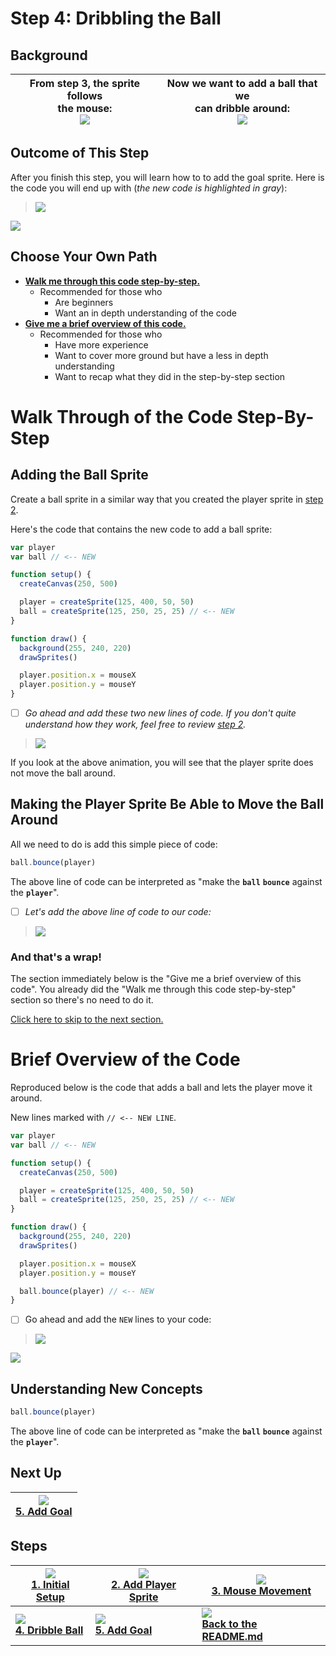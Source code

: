 # Step 4: Dribbling the Ball

## Background

| From step 3, the sprite follows <br> the mouse: <br> ![](img/3_mini.gif) | Now we want to add a ball that we <br> can dribble around: <br> ![](img/4_mini.gif) |
| ------------------------------------------------------------------------ | ----------------------------------------------------------------------------------- |


## Outcome of This Step

After you finish this step, you will learn how to to add the goal sprite. Here is the code you will end up with (_the new code is highlighted in gray_):

> ![](img/4_js_bin.gif)

[![](img/bttn_open_in_js_bin.png)][dribble]

## Choose Your Own Path

- [**Walk me through this code step-by-step.**](#walk-through-of-the-code-step-by-step)
  - Recommended for those who
    - Are beginners
    - Want an in depth understanding of the code
- [**Give me a brief overview of this code.**](#brief-overview-of-the-code)
  - Recommended for those who
    - Have more experience
    - Want to cover more ground but have a less in depth understanding
    - Want to recap what they did in the step-by-step section

# Walk Through of the Code Step-By-Step

## Adding the Ball Sprite

Create a ball sprite in a similar way that you created the player sprite in [step 2](add_player_sprite.md).

Here's the code that contains the new code to add a ball sprite:

```js
var player
var ball // <-- NEW

function setup() {
  createCanvas(250, 500)

  player = createSprite(125, 400, 50, 50)
  ball = createSprite(125, 250, 25, 25) // <-- NEW
}

function draw() {
  background(255, 240, 220)
  drawSprites()

  player.position.x = mouseX
  player.position.y = mouseY
}
```

- [ ] _Go ahead and add these two new lines of code. If you don't quite understand how they work, feel free to review [step 2](add_player_sprite.md)._

> ![](img/4_write-a_create_ball.gif)

If you look at the above animation, you will see that the player sprite does not move the ball around.

## Making the Player Sprite Be Able to Move the Ball Around

All we need to do is add this simple piece of code:

```js
ball.bounce(player)
```

The above line of code can be interpreted as "make the **`ball`** **`bounce`** against the **`player`**".

- [ ] _Let's add the above line of code to our code:_

> ![](img/4_write-c_ball_bounce_player.gif)

### And that's a wrap!

The section immediately below is the "Give me a brief overview of this code". You already did the "Walk me through this code step-by-step" section so there's no need to do it.

[Click here to skip to the next section.](#next-up)

# Brief Overview of the Code

Reproduced below is the code that adds a ball and lets the player move it around.

New lines marked with
`// <-- NEW LINE`.

```js
var player
var ball // <-- NEW

function setup() {
  createCanvas(250, 500)

  player = createSprite(125, 400, 50, 50)
  ball = createSprite(125, 250, 25, 25) // <-- NEW
}

function draw() {
  background(255, 240, 220)
  drawSprites()

  player.position.x = mouseX
  player.position.y = mouseY

  ball.bounce(player) // <-- NEW
}
```

- [ ] Go ahead and add the `NEW` lines to your code:

> ![](img/4_js_bin_complete_walkthrough.gif)

[![](img/bttn_open_in_js_bin.png)][dribble]

## Understanding New Concepts

```js
ball.bounce(player)
```

The above line of code can be interpreted as "make the **`ball`** **`bounce`** against the **`player`**".

## Next Up

| **[![](img/5_mini.gif) <br> 5. Add Goal](add_goal.md)** |
| ------------------------------------------------------- |


## Steps

| **[![](img/1_mini.png) <br> 1. Initial Setup](initial_setup.md)** | **[![](img/2_mini.png) <br> 2. Add Player Sprite](add_player_sprite.md)** | **[![](img/3_mini.gif) <br> 3. Mouse Movement](mouse_movement.md)** |
| ----------------------------------------------------------------- | ------------------------------------------------------------------------- | ------------------------------------------------------------------- |
| **[![](img/4_mini.gif) <br> 4. Dribble Ball](dribble_ball.md)**   | **[![](img/5_mini.gif) <br> 5. Add Goal](add_goal.md)**                   | **[![](img/readme.png) <br> Back to the README.md](README.md)**     |

[dribble]: https://jsbin.com/gist/b5d0276660447071c456
